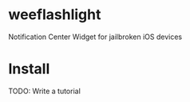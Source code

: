 weeflashlight
=============

Notification Center Widget for jailbroken iOS devices


Install
=======

TODO: Write a tutorial
